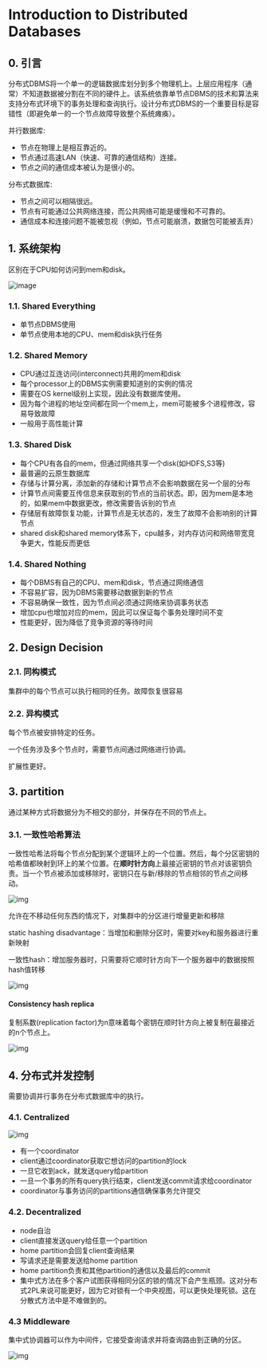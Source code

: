 # Introduction to Distributed Databases

## 0. 引言

分布式DBMS将一个单一的逻辑数据库划分到多个物理机上。上层应用程序（通常）不知道数据被分割在不同的硬件上。该系统依靠单节点DBMS的技术和算法来支持分布式环境下的事务处理和查询执行。设计分布式DBMS的一个重要目标是容错性（即避免单一的一个节点故障导致整个系统瘫痪）。

并行数据库:
- 节点在物理上是相互靠近的。
- 节点通过高速LAN（快速、可靠的通信结构）连接。
- 节点之间的通信成本被认为是很小的。

分布式数据库:
- 节点之间可以相隔很远。
- 节点有可能通过公共网络连接，而公共网络可能是缓慢和不可靠的。
- 通信成本和连接问题不能被忽视（例如，节点可能崩溃，数据包可能被丢弃）

## 1. 系统架构

区别在于CPU如何访问到mem和disk。

![image](https://user-images.githubusercontent.com/29897667/129352969-c014ad1d-b911-4add-905e-91b2e52186a8.png)

### 1.1. Shared Everything

- 单节点DBMS使用
- 单节点使用本地的CPU、mem和disk执行任务

### 1.2. Shared Memory

- CPU通过互连访问(interconnect)共用的mem和disk
- 每个processor上的DBMS实例需要知道别的实例的情况
- 需要在OS kernel级别上实现，因此没有数据库使用。
- 因为每个进程的地址空间都在同一个mem上，mem可能被多个进程修改，容易导致故障
- 一般用于高性能计算

### 1.3. Shared Disk

- 每个CPU有各自的mem，但通过网络共享一个disk(如HDFS,S3等)
- 最普遍的云原生数据库
- 存储与计算分离，添加新的存储和计算节点不会影响数据在另一个层的分布
- 计算节点间需要互传信息来获取别的节点的当前状态。即，因为mem是本地的，如果mem中数据更改，修改需要告诉别的节点
- 存储层有故障恢复功能，计算节点是无状态的，发生了故障不会影响别的计算节点
- shared disk和shared memory体系下，cpu越多，对内存访问和网络带宽竞争更大，性能反而更低

### 1.4. Shared Nothing

- 每个DBMS有自己的CPU、mem和disk，节点通过网络通信
- 不容易扩容，因为DBMS需要移动数据到新的节点
- 不容易确保一致性，因为节点间必须通过网络来协调事务状态
- 增加cpu也增加对应的mem，因此可以保证每个事务处理时间不变
- 性能更好，因为降低了竞争资源的等待时间

## 2. Design Decision

### 2.1. 同构模式

集群中的每个节点可以执行相同的任务。故障恢复很容易

### 2.2. 异构模式

每个节点被安排特定的任务。

一个任务涉及多个节点时，需要节点间通过网络进行协调。

扩展性更好。

## 3. partition

通过某种方式将数据分为不相交的部分，并保存在不同的节点上。

### 3.1. 一致性哈希算法

一致性哈希法将每个节点分配到某个逻辑环上的一个位置。然后，每个分区密钥的哈希值都映射到环上的某个位置。在**顺时针方向**上最接近密钥的节点对该密钥负责。当一个节点被添加或移除时，密钥只在与新/移除的节点相邻的节点之间移动。

![img](img/17-1.png)

允许在不移动任何东西的情况下，对集群中的分区进行增量更新和移除

static hashing disadvantage：当增加和删除分区时，需要对key和服务器进行重新映射

一致性hash：增加服务器时，只需要将它顺时针方向下一个服务器中的数据按照hash值转移

![img](img/17-2.png)

#### Consistency hash replica

复制系数(replication factor)为n意味着每个密钥在顺时针方向上被复制在最接近的n个节点上。

![img](img/17-3.png)

## 4. 分布式并发控制

需要协调并行事务在分布式数据库中的执行。

### 4.1. Centralized

![img](img/17-4.png)

- 有一个coordinator
- client通过coordinator获取它想访问的partition的lock
- 一旦它收到ack，就发送query给partition
- 一旦一个事务的所有query执行结束，client发送commit请求给coordinator
- coordinator与事务访问的partitions通信确保事务允许提交

### 4.2. Decentralized

- node自治
- client直接发送query给任意一个partition
- home partition会回复client查询结果
- 写请求还是需要发送给home partition
- home partition负责和其他partition的通信以及最后的commit
- 集中式方法在多个客户试图获得相同分区的锁的情况下会产生瓶颈。这对分布式2PL来说可能更好，因为它对锁有一个中央视图，可以更快处理死锁。这在分散式方法中是不难做到的。

### 4.3 Middleware

集中式协调器可以作为中间件，它接受查询请求并将查询路由到正确的分区。

![img](img/17-5.png)


